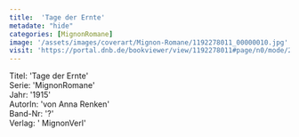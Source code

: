 ```yaml
---
title:  'Tage der Ernte'
metadate: "hide"
categories: [MignonRomane]
image: '/assets/images/coverart/Mignon-Romane/1192278011_00000010.jpg'
visit: 'https://portal.dnb.de/bookviewer/view/1192278011#page/n0/mode/2up'
---
```

Titel: 'Tage der Ernte' <br>
Serie: 'MignonRomane' <br>
Jahr: '1915' <br>
AutorIn: 'von Anna Renken' <br>
Band-Nr: '?' <br>
Verlag: ' MignonVerl'